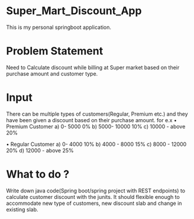 # Super_Mart_Discount_App
This is my personal springboot application.

# Problem Statement
Need to Calculate discount while billing at Super market based on their purchase amount and customer type.

# Input
There can be multiple types of customers(Regular, Premium etc.) and they have been given a discount based on their purchase amount. for e.x
• Premium Customer
a) 0- 5000 0%
b) 5000- 10000 10%
c) 10000 - above 20%

• Regular Customer
a) 0- 4000 10%
b) 4000 - 8000 15%
c) 8000 - 12000 20%
d) 12000 - above 25%

# What to do ?
Write down java code(Spring boot/spring project with REST endpoints) to calculate customer discount with the junits.
It should flexible enough to accommodate new type of customers, new discount slab and change in existing slab.

 
